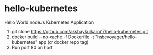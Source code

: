 # hello-kubernetes
Hello World nodeJs Kubernetes Application

1. git clone https://github.com/akshaykulkarni17/hello-kubernetes.git
2. docker build --no-cache -f Dockerfile -t "hsbcvoyager/hello-kubernetes" app   (or docker repo tag)
3. Run port 80 on host
